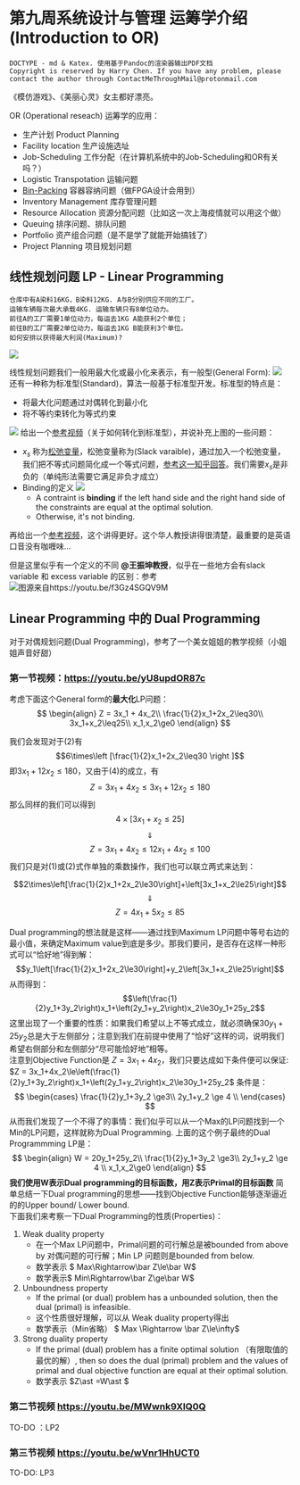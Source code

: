 # 第九周系统设计与管理 运筹学介绍 (Introduction to OR)
````
DOCTYPE - md & Katex. 使用基于Pandoc的渲染器输出PDF文档
Copyright is reserved by Harry Chen. If you have any problem, please contact the author through ContactMeThroughMail@protonmail.com
````


《模仿游戏》、《美丽心灵》女主都好漂亮。

OR (Operational reseach) 运筹学的应用：
+ 生产计划 Product Planning
+ Facility location 生产设施选址
+ Job-Scheduling 工作分配（在计算机系统中的Job-Scheduling和OR有关吗？）
+ Logistic Transpotation 运输问题
+ [Bin-Packing](https://en.wikipedia.org/wiki/Bin_packing_problem) 容器容纳问题（做FPGA设计会用到）
+ Inventory Management 库存管理问题
+ Resource Allocation 资源分配问题（比如这一次上海疫情就可以用这个做）
+ Queuing 排序问题、排队问题
+ Portfolio 资产组合问题（是不是学了就能开始搞钱了）
+ Project Planning 项目规划问题

## 线性规划问题 LP - Linear Programming

    仓库中有A染料16KG，B染料12KG. A与B分别供应不同的工厂。
    运输车辆每次最大承载4KG. 运输车辆只有8单位动力。
    前往A的工厂需要1单位动力，每运去1KG A能获利2个单位；
    前往B的工厂需要2单位动力，每运去1KG B能获利3个单位。
    如何安排以获得最大利润(Maximum)?

  ![](source/img/运输问题范例.png)
<br>

线性规划问题我们一般用最大化或最小化来表示，有一般型(General Form):
![](source/img/LP_General_Form.png)
还有一种称为标准型(Standard)，算法一般基于标准型开发。标准型的特点是：
+ 将最大化问题通过对偶转化到最小化
+ 将不等约束转化为等式约束

![](source/img/转化到标准型.png)
给出一个[参考视频](https://www.youtube.com/watch?v=4hp0mJgzmgc)（关于如何转化到标准型），并说补充上图的一些问题：
+ $x_s$ 称为[松弛变量](https://en.wikipedia.org/wiki/Slack_variable)，松弛变量称为(Slack varaible)，通过加入一个松弛变量，我们把不等式问题简化成一个等式问题，[参考这一知乎回答](https://www.zhihu.com/question/308189306/answer/1172147714)。我们需要$x_s$是非负的（单纯形法需要它满足非负才成立）
+ Binding的定义 ![](source/img/Slack_variable_binding_condition.png)
  + A contraint is **binding** if the left hand side and the right hand side of the constraints are equal at the optimal solution.
  + Otherwise, it's not binding.

再给出一个[参考视频](https://youtu.be/f3Gz4SGQV9M)，这个讲得更好。这个华人教授讲得很清楚，最重要的是英语口音没有咖喱味...

但是这里似乎有一个定义的不同 **@王振坤教授**，似乎在一些地方会有slack variable 和 excess variable 的区别：参考  
![](source/img/slack%20variable%20and%20excess%20variable.png '图源来自https://youtu.be/f3Gz4SGQV9M')
## Linear Programming 中的 Dual Programming 

对于对偶规划问题(Dual Programming)，参考了一个美女姐姐的教学视频（小姐姐声音好甜）

### 第一节视频：https://youtu.be/yU8updOR87c
考虑下面这个General form的**最大化**LP问题：
$$
    \begin{align}
    Z = 3x_1 + 4x_2\\
    \frac{1}{2}x_1+2x_2\leq30\\
    3x_1+x_2\leq25\\
    x_1,x_2\ge0
    \end{align}
$$

我们会发现对于(2)有 $$6\times\left [\frac{1}{2}x_1+2x_2\leq30 \right ]$$ 即$3x_1+12x_2\le180$，又由于(4)的成立，有$$Z=3x_1 + 4x_2\le3x_1+12x_2\le180$$
那么同样的我们可以得到
$$4\times\left[ 3x_1+x_2\leq25\right]$$ 
$$\Downarrow$$ 
$$Z=3x_1 + 4x_2\le12x_1+4x_2\le100$$
我们只是对(1)或(2)式作单独的乘数操作，我们也可以联立两式来达到：

$$2\times\left[\frac{1}{2}x_1+2x_2\le30\right]+\left[3x_1+x_2\le25\right]$$ 
$$\Downarrow$$ 
$$Z = 4x_1+5x_2\le85$$

Dual programming的想法就是这样——通过找到Maximum LP问题中等号右边的最小值，来确定Maximum value到底是多少。那我们要问，是否存在这样一种形式可以“恰好地”得到解：
$$y_1\left[\frac{1}{2}x_1+2x_2\le30\right]+y_2\left[3x_1+x_2\le25\right]$$
从而得到：
$$\left(\frac{1}{2}y_1+3y_2\right)x_1+\left(2y_1+y_2\right)x_2\le30y_1+25y_2$$
这里出现了一个重要的性质：如果我们希望以上不等式成立，就必须确保$30y_1+25y_2$总是大于左侧部分；注意到我们在前提中使用了“恰好”这样的词，说明我们希望右侧部分和左侧部分“尽可能恰好地”相等。  
注意到Objective Function是 $Z = 3x_1+4x_2$，我们只要达成如下条件便可以保证: 
$Z = 3x_1+4x_2\le\left(\frac{1}{2}y_1+3y_2\right)x_1+\left(2y_1+y_2\right)x_2\le30y_1+25y_2$
条件是：
$$
\begin{cases}
 \frac{1}{2}y_1+3y_2 \ge3\\
2y_1+y_2 \ge 4 \\
\end{cases}
$$
从而我们发现了一个不得了的事情：我们似乎可以从一个Max的LP问题找到一个Min的LP问题，这样就称为Dual Programming. 上面的这个例子最终的Dual Programmming LP是：
$$
\begin{align}
W = 20y_1+25y_2\\
 \frac{1}{2}y_1+3y_2 \ge3\\
2y_1+y_2 \ge 4 \\
x_1,x_2\ge0
\end{align}
$$
**我们使用W表示Dual programming的目标函数，用Z表示Primal的目标函数**
简单总结一下Dual programming的思想——找到Objective Function能够逐渐逼近的的Upper bound/ Lower bound.  
下面我们来考察一下Dual Programming的性质(Properties)：

1. Weak duality property
   + 在一个Max LP问题中，Primal问题的可行解总是被bounded from above by 对偶问题的可行解；Min LP 问题则是bounded from below.
   + 数学表示 $ Max\Rightarrow\bar Z\le\bar W$
   + 数学表示$ Min\Rightarrow\bar Z\ge\bar W$
2. Unboundness property
   + If the primal (or dual) problem has a unbounded solution, then the dual (primal) is infeasible.
   + 这个性质很好理解，可以从 Weak duality property得出
   + 数学表示（Min省略） $ Max \Rightarrow \bar Z\le\infty$
3. Strong duality property
     + If the primal (dual) problem has a finite optimal solution （有限取值的最优的解）, then so does the dual (primal) problem and the values of primal and dual objective function are equal at their optimal solution.
     + 数学表示  $Z\ast =W\ast $

### 第二节视频 https://youtu.be/MWwnk9XIQ0Q
TO-DO ：LP2
### 第三节视频 https://youtu.be/wVnr1HhUCT0
TO-DO: LP3
